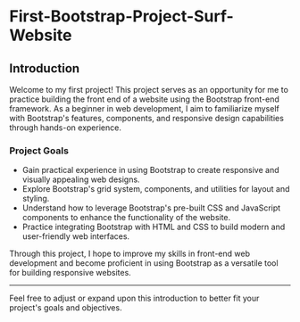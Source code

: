 # First-Bootstrap-Project-Surf-Website

## Introduction

Welcome to my first project! This project serves as an opportunity for me to practice building the front end of a website using the Bootstrap front-end framework. As a beginner in web development, I aim to familiarize myself with Bootstrap's features, components, and responsive design capabilities through hands-on experience.

### Project Goals

- Gain practical experience in using Bootstrap to create responsive and visually appealing web designs.
- Explore Bootstrap's grid system, components, and utilities for layout and styling.
- Understand how to leverage Bootstrap's pre-built CSS and JavaScript components to enhance the functionality of the website.
- Practice integrating Bootstrap with HTML and CSS to build modern and user-friendly web interfaces.

Through this project, I hope to improve my skills in front-end web development and become proficient in using Bootstrap as a versatile tool for building responsive websites.

---

Feel free to adjust or expand upon this introduction to better fit your project's goals and objectives.
